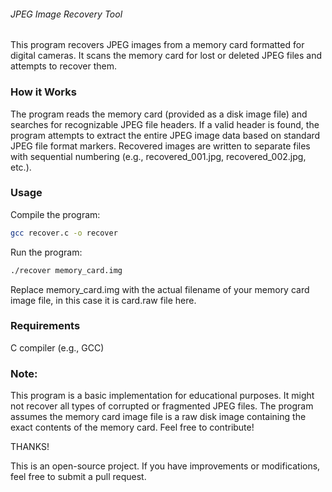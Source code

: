 ###### JPEG Image Recovery Tool

This program recovers JPEG images from a memory card formatted for digital cameras. It scans the memory card for lost or deleted JPEG files and attempts to recover them.

### How it Works

The program reads the memory card (provided as a disk image file) and searches for recognizable JPEG file headers. If a valid header is found, the program attempts to extract the entire JPEG image data based on standard JPEG file format markers. Recovered images are written to separate files with sequential numbering (e.g., recovered_001.jpg, recovered_002.jpg, etc.).

### Usage

Compile the program:
``` Bash
gcc recover.c -o recover
```
Run the program:
``` Bash
./recover memory_card.img
```
Replace memory_card.img with the actual filename of your memory card image file, in this case it is card.raw file here.

### Requirements

C compiler (e.g., GCC)
### Note:

This program is a basic implementation for educational purposes. It might not recover all types of corrupted or fragmented JPEG files.
The program assumes the memory card image file is a raw disk image containing the exact contents of the memory card.
Feel free to contribute!

THANKS!

This is an open-source project. If you have improvements or modifications, feel free to submit a pull request.
